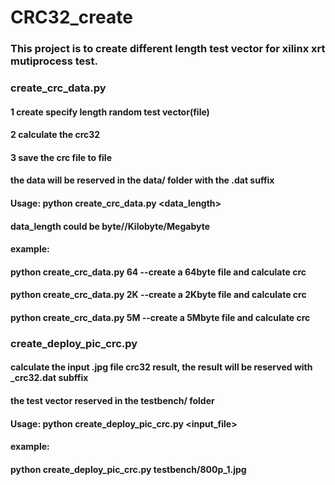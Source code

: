 # CRC32_create

### This project is to create different length test vector for xilinx xrt mutiprocess test.



### create_crc_data.py
#### 1 create specify length random test vector(file)
#### 2 calculate the crc32
#### 3 save the crc file to file
#### the data will be reserved in the data/ folder with the .dat suffix

#### Usage: python create_crc_data.py <data_length>
#### data_length could be byte//Kilobyte/Megabyte
#### example:
#### python create_crc_data.py 64    --create a 64byte file and calculate crc
#### python create_crc_data.py 2K    --create a 2Kbyte file and calculate crc
#### python create_crc_data.py 5M    --create a 5Mbyte file and calculate crc

### create_deploy_pic_crc.py
#### calculate the input .jpg file crc32 result, the result will be reserved with _crc32.dat subffix
#### the test vector reserved in the testbench/ folder
#### Usage: python create_deploy_pic_crc.py <input_file>
#### example:
#### python create_deploy_pic_crc.py testbench/800p_1.jpg
